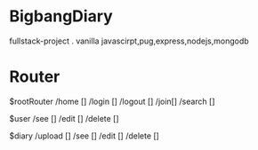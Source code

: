 # BigbangDiary

fullstack-project . vanilla javascirpt,pug,express,nodejs,mongodb

# Router

$rootRouter
/home []
/login []
/logout []
/join[]
/search []

$user
/see []
/edit []
/delete []

$diary
/upload []
/see []
/edit []
/delete []
